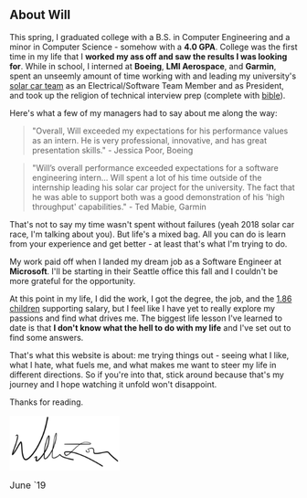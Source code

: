 ## About Will

This spring, I graduated college with a B.S. in Computer Engineering
and a minor in Computer Science - somehow with a **4.0 GPA**. 
College was the first time in my life that I **worked my ass off and
saw the results I was looking for**. While in school, I interned at 
**Boeing**,
**LMI Aerospace**, 
and **Garmin**, spent an 
unseemly amount of time
working with and leading my university's 
[solar car team](http://solarcar.mst.edu) as an 
Electrical/Software Team Member and 
as President, and took up the religion of technical interview prep (complete
with [bible](https://www.amazon.com/Cracking-Coding-Interview-Programming-Questions/dp/0984782850)).

Here's what a few of my managers had to say about me along the way:

> "Overall, Will exceeded my expectations for his 
> performance values as an intern. He is very professional, 
> innovative, and has great presentation skills." - Jessica Poor, Boeing

> "Will’s overall performance exceeded expectations for a software engineering 
> intern... Will spent a lot of his time outside of the internship 
> leading his solar car project for the university. 
> The fact that he was able to support both was a good demonstration of 
> his 'high throughput' capabilities." - Ted Mabie, Garmin

That's not to say my time wasn't spent without failures 
(yeah 2018 solar car race, I'm talking about you). But life's a mixed bag. All
you can do is learn from your experience and get better - at least that's what
I'm trying to do.

My work paid off when I landed my dream job as a 
Software Engineer at **Microsoft**. I'll be starting in their Seattle office
this fall and I couldn't be more grateful for the opportunity.

At this point in my life, I did the work, I got the degree, the job, and the 
[1.86 children](https://www.census.gov/topics/families/families-and-households.html) 
supporting salary, but I feel like I have yet to really explore my passions and 
find what drives me. The biggest life lesson I've learned to date is that
**I don't know what the hell to do with my life** and I've set
out to find some answers.

That's what this website is about: me trying things out - seeing what I like,
what I hate, what fuels me, and what makes me want to steer my life in different directions. 
So if you're into that, stick around because that's my journey and I hope watching
it unfold won't disappoint.

Thanks for reading.

<div style='margin-top: 1rem; width: 12rem;'>
  <img
  style='display: block; width: 12rem; height: auto;'
  src='../images/sig.png'
  alt="Will's signature"
  />
  <p style='display: block; font-size: 1rem;'>June `19</p>
</div>
